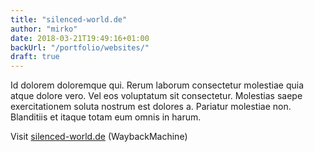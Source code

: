 ```yaml
---
title: "silenced-world.de"
author: "mirko"
date: 2018-03-21T19:49:16+01:00
backUrl: "/portfolio/websites/"
draft: true
---
```


Id dolorem doloremque qui. Rerum laborum consectetur molestiae quia atque dolore vero. Vel eos voluptatum sit consectetur. Molestias saepe exercitationem soluta nostrum est dolores a. Pariatur molestiae non. Blanditiis et itaque totam eum omnis in harum.

Visit [silenced-world.de](https://web.archive.org/web/20111114213052/http://www.silenced-world.de) (WaybackMachine)

